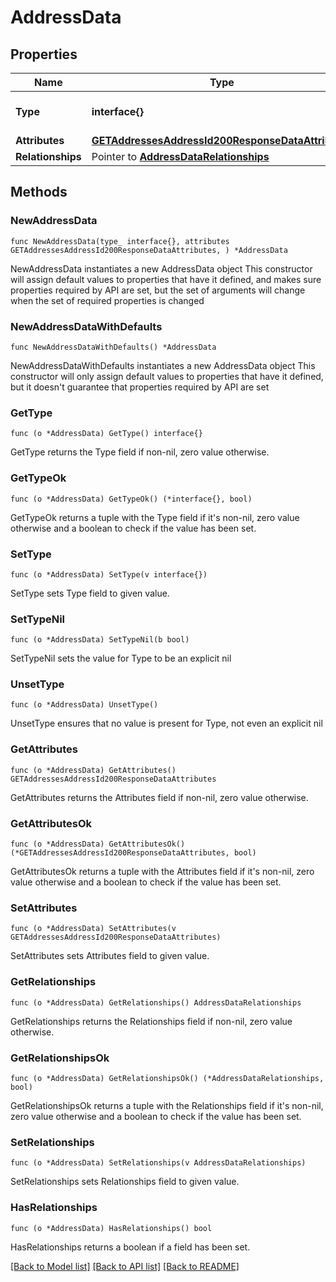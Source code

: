 # AddressData

## Properties

Name | Type | Description | Notes
------------ | ------------- | ------------- | -------------
**Type** | **interface{}** | The resource&#39;s type | 
**Attributes** | [**GETAddressesAddressId200ResponseDataAttributes**](GETAddressesAddressId200ResponseDataAttributes.md) |  | 
**Relationships** | Pointer to [**AddressDataRelationships**](AddressDataRelationships.md) |  | [optional] 

## Methods

### NewAddressData

`func NewAddressData(type_ interface{}, attributes GETAddressesAddressId200ResponseDataAttributes, ) *AddressData`

NewAddressData instantiates a new AddressData object
This constructor will assign default values to properties that have it defined,
and makes sure properties required by API are set, but the set of arguments
will change when the set of required properties is changed

### NewAddressDataWithDefaults

`func NewAddressDataWithDefaults() *AddressData`

NewAddressDataWithDefaults instantiates a new AddressData object
This constructor will only assign default values to properties that have it defined,
but it doesn't guarantee that properties required by API are set

### GetType

`func (o *AddressData) GetType() interface{}`

GetType returns the Type field if non-nil, zero value otherwise.

### GetTypeOk

`func (o *AddressData) GetTypeOk() (*interface{}, bool)`

GetTypeOk returns a tuple with the Type field if it's non-nil, zero value otherwise
and a boolean to check if the value has been set.

### SetType

`func (o *AddressData) SetType(v interface{})`

SetType sets Type field to given value.


### SetTypeNil

`func (o *AddressData) SetTypeNil(b bool)`

 SetTypeNil sets the value for Type to be an explicit nil

### UnsetType
`func (o *AddressData) UnsetType()`

UnsetType ensures that no value is present for Type, not even an explicit nil
### GetAttributes

`func (o *AddressData) GetAttributes() GETAddressesAddressId200ResponseDataAttributes`

GetAttributes returns the Attributes field if non-nil, zero value otherwise.

### GetAttributesOk

`func (o *AddressData) GetAttributesOk() (*GETAddressesAddressId200ResponseDataAttributes, bool)`

GetAttributesOk returns a tuple with the Attributes field if it's non-nil, zero value otherwise
and a boolean to check if the value has been set.

### SetAttributes

`func (o *AddressData) SetAttributes(v GETAddressesAddressId200ResponseDataAttributes)`

SetAttributes sets Attributes field to given value.


### GetRelationships

`func (o *AddressData) GetRelationships() AddressDataRelationships`

GetRelationships returns the Relationships field if non-nil, zero value otherwise.

### GetRelationshipsOk

`func (o *AddressData) GetRelationshipsOk() (*AddressDataRelationships, bool)`

GetRelationshipsOk returns a tuple with the Relationships field if it's non-nil, zero value otherwise
and a boolean to check if the value has been set.

### SetRelationships

`func (o *AddressData) SetRelationships(v AddressDataRelationships)`

SetRelationships sets Relationships field to given value.

### HasRelationships

`func (o *AddressData) HasRelationships() bool`

HasRelationships returns a boolean if a field has been set.


[[Back to Model list]](../README.md#documentation-for-models) [[Back to API list]](../README.md#documentation-for-api-endpoints) [[Back to README]](../README.md)



